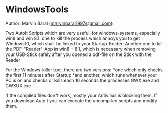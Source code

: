 # WindowsTools
Author: Marvin Baral (marvinbaral1997@gmail.com)

Two AutoIt Scripts which are very usefull for windows-systems, especially win8 and win 8.1: 
one to kill the process which annoys you to get Windows10, which shall be linked to your Startup-Folder; Another one to kill the PDF-"Reader"-App in win8 + 8.1, which is necessary when removing your USB-Stick safely after you opened a pdf-file on the Stick with the Reader

For the Windows-killer tool, there are two versions:
*one which only checks the first 11 minutes after Startup 
*and another, which runs whenever your PC is on and checks or kills each 10 seconds the processes GWX.exe and GWXUX.exe

If the compiled files don't work, mostly your Antivirus is blocking them.
If you download AutoIt you can execute the uncompiled scripts and modify them.
